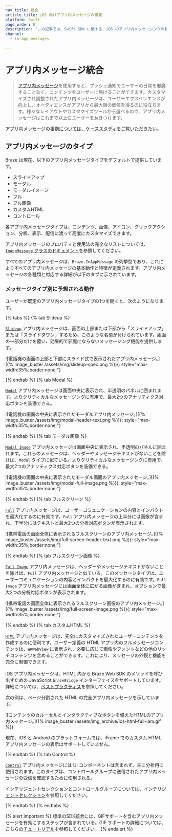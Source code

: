 ```yaml
---
nav_title: 統合
article_title: iOS 向けアプリ内メッセージの概要
platform: Swift
page_order: 0
description: "この記事では、Swift SDK に関する、iOS のアプリ内メッセージングの種類、期待される動作、いくつかのユースケースについて説明します。"
channel:
  - in-app messages

---
```


# アプリ内メッセージ統合

> [アプリ内メッセージ]({{site.baseurl}}/user_guide/message_building_by_channel/in-app_messages/)を使用すると、プッシュ通知でユーザーの日常を邪魔することなく、コンテンツをユーザーに届けることができます。カスタマイズされ調整されたアプリ内メッセージは、ユーザーエクスペリエンスが向上し、オーディエンスがアプリから最大限の価値を得るのに役立ちます。様々なレイアウトやカスタマイズツールから選べるので、アプリ内メッセージはこれまで以上にユーザーを惹きつけます。

アプリ内メッセージの[事例については、ケーススタディを][31]ご覧いただきたい。

## アプリ内メッセージのタイプ

Braze は現在、以下のアプリ内メッセージタイプをデフォルトで提供しています。 

- スライドアップ
- モーダル
- モーダルイメージ
- フル
- フル画像
- カスタムHTML
- コントロール

各アプリ内メッセージタイプは、コンテンツ、画像、アイコン、クリックアクション、分析、表示、配信に渡って高度にカスタマイズできます。

アプリ内メッセージのプロパティと使用法の完全なリストについては、[`InAppMessage` クラスのドキュメント](https://braze-inc.github.io/braze-swift-sdk/documentation/brazekit/braze/inappmessage)を参照してください。

すべてのアプリ内メッセージは、`Braze.InAppMessage` の列挙型であり、これによりすべてのアプリ内メッセージの基本動作と特徴が定義されます。アプリ内メッセージの各種類と対応する詳細が以下のタブに示されています。

### メッセージタイプ別に予想される動作

ユーザーが既定のアプリ内メッセージタイプの1つを開くと、次のようになります。

{% tabs %}
{% tab Slideup %}

[`Slideup`](https://braze-inc.github.io/braze-swift-sdk/documentation/brazekit/braze/inappmessage/slideup-swift.struct) アプリ内メッセージは、画面の上部または下部から「スライドアップ」または「スライドダウン」するため、このような名前が付けられています。画面の一部分だけを覆い、効果的で邪魔にならないメッセージング機能を提供します。

![電話機の画面の上部と下部にスライド式で表示されたアプリ内メッセージ。]({% image_buster /assets/img/slideup-spec.png %}){: style="max-width:35%;border:none;"}


{% endtab %}
{% tab Modal %}

[`Modal`](https://braze-inc.github.io/braze-swift-sdk/documentation/brazekit/braze/inappmessage/modal-swift.struct) アプリ内メッセージは画面中央に表示され、半透明のパネルに囲まれます。よりクリティカルなメッセージングに有用で、最大2つのアナリティクス対応ボタンを装備できる。

![電話機の画面の中央に表示されたモーダルアプリ内メッセージ。]({% image_buster /assets/img/modal-header-text.png %}){: style="max-width:35%;border:none;"}

{% endtab %}
{% tab モーダル画像 %}

[`Modal Image`](https://braze-inc.github.io/braze-swift-sdk/documentation/brazekit/braze/inappmessage/modalimage-swift.struct) アプリ内メッセージは画面中央に表示され、半透明のパネルに囲まれます。これらのメッセージは、ヘッダーやメッセージテキストがないことを除けば、`Modal` タイプに似ている。よりクリティカルなメッセージングに有用で、最大2つのアナリティクス対応ボタンを装備できる。

![電話機の画面の中央に表示されたモーダル画面のアプリ内メッセージ。]({% image_buster /assets/img/modal-full-image.png %}){: style="max-width:35%;border:none;"}

{% endtab %}
{% tab フルスクリーン %}

[`Full`](https://braze-inc.github.io/braze-swift-sdk/documentation/brazekit/braze/inappmessage/full-swift.struct) アプリ内メッセージは、ユーザーコミュニケーションの内容とインパクトを最大化するのに有効です。`Full` アプリ内メッセージの上半分には画像が含まれ、下半分にはテキストと最大2つの分析対応ボタンが表示されます。

![携帯電話の画面全体に表示されるフルスクリーンのアプリ内メッセージ。]({% image_buster /assets/img/full-screen-header-text.png %}){: style="max-width:35%;border:none;"}

{% endtab %}
{% tab フルスクリーン画像 %}

[`Full Image`](https://braze-inc.github.io/braze-swift-sdk/documentation/brazekit/braze/inappmessage/fullimage-swift.struct) アプリ内メッセージは、ヘッダーやメッセージテキストがないことを除けば、`Full` アプリ内メッセージと似ている。このメッセージタイプは、ユーザーコミュニケーションの内容とインパクトを最大化するのに有効です。`Full Image` アプリ内メッセージには画面全体に広がる画像が含まれ、オプションで最大2つの分析対応ボタンが表示されます。

![携帯電話の画面全体に表示されるフルスクリーン画像のアプリ内メッセージ。]({% image_buster /assets/img/full-screen-image.png %}){: style="max-width:35%;border:none;"}

{% endtab %}
{% tab カスタムHTML %}

[`HTML`](https://braze-inc.github.io/braze-swift-sdk/documentation/brazekit/braze/inappmessage/html-swift.struct) アプリ内メッセージは、完全にカスタマイズされたユーザーコンテンツを作成するのに便利です。ユーザー定義の HTML アプリ内のフルメッセージコンテンツは、`WKWebView` に表示され、必要に応じて画像やフォントなどの他のリッチコンテンツを含めることができます。これにより、メッセージの外観と機能を完全に制御できます。<br><br>iOS アプリ内メッセージは、HTML 内から Braze Web SDK のメソッドを呼び出すための JavaScript `brazeBridge` インターフェイスをサポートしています。詳細については、[ベストプラクティス]({{site.baseurl}}/user_guide/message_building_by_channel/in-app_messages/best_practices/)を参照してください。

次の例は、ページ分割された HTML の完全アプリ内メッセージを示しています。

![コンテンツのカルーセルとインタラクティブなボタンを備えたHTMLのアプリ内メッセージ。]({% image_buster /assets/img_archive/ios-html-full-iam.gif %})

現在、iOS と Android のプラットフォームでは、iFrame でのカスタム HTML アプリ内メッセージの表示はサポートしていません。

{% endtab %}
{% tab Control %}

[`Control`](https://braze-inc.github.io/braze-swift-sdk/documentation/brazekit/braze/inappmessage/control-swift.struct) アプリ内メッセージには UI コンポーネントは含まれず、主に分析用に使用されます。このタイプは、コントロールグループに送信されたアプリ内メッセージの受信を確認するために使用される。

インテリジェントセレクションとコントロールグループについては、[インテリジェントセレクション]({{site.baseurl}}/user_guide/sage_ai/intelligence/intelligent_selection/)を参照してください。

{% endtab %}
{% endtabs %}


{% alert important %}
標準のSDK統合には、GIFサポートを含むアプリ内メッセージを有効にするステップが含まれている。GIF サポートの詳細については、こちらの[チュートリアル](https://braze-inc.github.io/braze-swift-sdk/tutorials/braze/c3-gif-support)を参照してください。
{% endalert %}


[30]: {{site.baseurl}}/user_guide/message_building_by_channel/push/best_practices/
[31]: https://www.braze.com/customers
